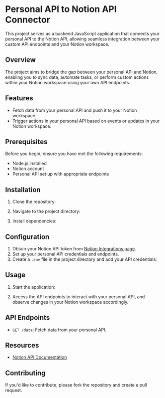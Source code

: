 # Personal API to Notion API Connector

This project serves as a backend JavaScript application that connects your personal API to the Notion API, allowing seamless integration between your custom API endpoints and your Notion workspace.

## Overview

The project aims to bridge the gap between your personal API and Notion, enabling you to sync data, automate tasks, or perform custom actions within your Notion workspace using your own API endpoints.

## Features

- Fetch data from your personal API and push it to your Notion workspace.
- Trigger actions in your personal API based on events or updates in your Notion workspace.

## Prerequisites

Before you begin, ensure you have met the following requirements:

- Node.js installed
- Notion account
- Personal API set up with appropriate endpoints

## Installation

1. Clone the repository:


2. Navigate to the project directory:


3. Install dependencies:


## Configuration

1. Obtain your Notion API token from [Notion Integrations page](https://www.notion.so/my-integrations).
2. Set up your personal API credentials and endpoints.
3. Create a `.env` file in the project directory and add your API credentials:


## Usage

1. Start the application:


2. Access the API endpoints to interact with your personal API, and observe changes in your Notion workspace accordingly.

## API Endpoints

- `GET /data`: Fetch data from your personal API.

## Resources

- [Notion API Documentation](https://developers.notion.com/)

## Contributing

If you'd like to contribute, please fork the repository and create a pull request.


